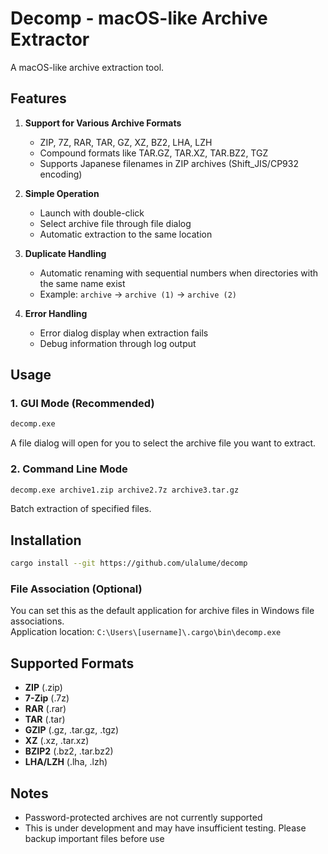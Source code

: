 # Decomp - macOS-like Archive Extractor

A macOS-like archive extraction tool.

## Features

1. **Support for Various Archive Formats**
   - ZIP, 7Z, RAR, TAR, GZ, XZ, BZ2, LHA, LZH
   - Compound formats like TAR.GZ, TAR.XZ, TAR.BZ2, TGZ
   - Supports Japanese filenames in ZIP archives (Shift_JIS/CP932 encoding)

2. **Simple Operation**
   - Launch with double-click
   - Select archive file through file dialog
   - Automatic extraction to the same location

3. **Duplicate Handling**
   - Automatic renaming with sequential numbers when directories with the same name exist
   - Example: `archive` → `archive (1)` → `archive (2)`

4. **Error Handling**
   - Error dialog display when extraction fails
   - Debug information through log output

## Usage

### 1. GUI Mode (Recommended)
```bash
decomp.exe
```
A file dialog will open for you to select the archive file you want to extract.

### 2. Command Line Mode
```bash
decomp.exe archive1.zip archive2.7z archive3.tar.gz
```
Batch extraction of specified files.

## Installation

```bash
cargo install --git https://github.com/ulalume/decomp
```

### File Association (Optional)
You can set this as the default application for archive files in Windows file associations.  
Application location: `C:\Users\[username]\.cargo\bin\decomp.exe`

## Supported Formats

- **ZIP** (.zip)
- **7-Zip** (.7z) 
- **RAR** (.rar)
- **TAR** (.tar)
- **GZIP** (.gz, .tar.gz, .tgz)
- **XZ** (.xz, .tar.xz)
- **BZIP2** (.bz2, .tar.bz2)
- **LHA/LZH** (.lha, .lzh)

## Notes

- Password-protected archives are not currently supported
- This is under development and may have insufficient testing. Please backup important files before use
